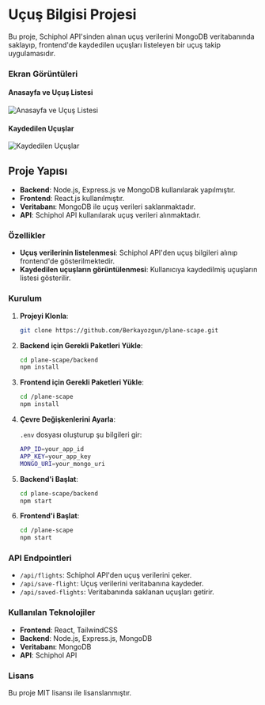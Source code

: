 # Uçuş Bilgisi Projesi

Bu proje, Schiphol API'sinden alınan uçuş verilerini MongoDB veritabanında saklayıp, frontend'de kaydedilen uçuşları listeleyen bir uçuş takip uygulamasıdır.

### Ekran Görüntüleri

#### Anasayfa ve Uçuş Listesi

![Anasayfa ve Uçuş Listesi](./src/assets/images/homepage.png)

#### Kaydedilen Uçuşlar

![Kaydedilen Uçuşlar](./src/assets/images/saved-flights.png)

## Proje Yapısı

- **Backend**: Node.js, Express.js ve MongoDB kullanılarak yapılmıştır.
- **Frontend**: React.js kullanılmıştır.
- **Veritabanı**: MongoDB ile uçuş verileri saklanmaktadır.
- **API**: Schiphol API kullanılarak uçuş verileri alınmaktadır.

### Özellikler

- **Uçuş verilerinin listelenmesi**: Schiphol API'den uçuş bilgileri alınıp frontend'de gösterilmektedir.
- **Kaydedilen uçuşların görüntülenmesi**: Kullanıcıya kaydedilmiş uçuşların listesi gösterilir.

### Kurulum

1. **Projeyi Klonla**:

   ```bash
   git clone https://github.com/Berkayozgun/plane-scape.git
   ```

2. **Backend için Gerekli Paketleri Yükle**:

   ```bash
   cd plane-scape/backend
   npm install
   ```

3. **Frontend için Gerekli Paketleri Yükle**:

   ```bash
   cd /plane-scape
   npm install
   ```

4. **Çevre Değişkenlerini Ayarla**:

   `.env` dosyası oluşturup şu bilgileri gir:

   ```bash
   APP_ID=your_app_id
   APP_KEY=your_app_key
   MONGO_URI=your_mongo_uri
   ```

5. **Backend'i Başlat**:

   ```bash
   cd plane-scape/backend
   npm start
   ```

6. **Frontend'i Başlat**:
   ```bash
   cd /plane-scape
   npm start
   ```

### API Endpointleri

- `/api/flights`: Schiphol API'den uçuş verilerini çeker.
- `/api/save-flight`: Uçuş verilerini veritabanına kaydeder.
- `/api/saved-flights`: Veritabanında saklanan uçuşları getirir.

### Kullanılan Teknolojiler

- **Frontend**: React, TailwindCSS
- **Backend**: Node.js, Express.js, MongoDB
- **Veritabanı**: MongoDB
- **API**: Schiphol API

### Lisans

Bu proje MIT lisansı ile lisanslanmıştır.
